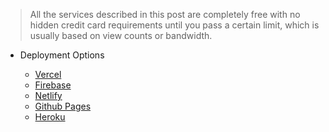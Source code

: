> All the services described in this post are completely free with no hidden credit card requirements until you pass a certain limit, which is usually based on view counts or bandwidth.

- Deployment Options

  - [Vercel](/integrated-exercise/walkthrough/practicals.md)
  - [Firebase](/integrated-exercise/walkthrough/requirements.md)
  - [Netlify](/integrated-exercise/walkthrough/project-planning.md)
  - [Github Pages](/integrated-exercise/walkthrough/design.md)
  - [Heroku](/integrated-exercise/walkthrough/frontend.md)
